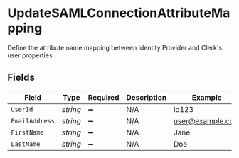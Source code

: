 # UpdateSAMLConnectionAttributeMapping

Define the attribute name mapping between Identity Provider and Clerk's user properties


## Fields

| Field              | Type               | Required           | Description        | Example            |
| ------------------ | ------------------ | ------------------ | ------------------ | ------------------ |
| `UserId`           | *string*           | :heavy_minus_sign: | N/A                | id123              |
| `EmailAddress`     | *string*           | :heavy_minus_sign: | N/A                | user@example.com   |
| `FirstName`        | *string*           | :heavy_minus_sign: | N/A                | Jane               |
| `LastName`         | *string*           | :heavy_minus_sign: | N/A                | Doe                |